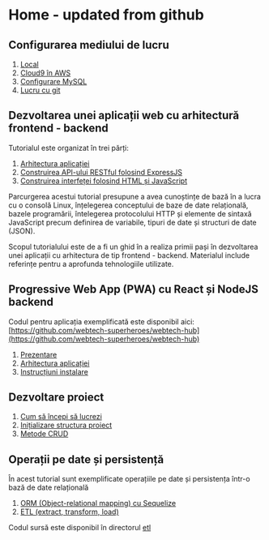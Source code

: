 # Home - updated from github

## Configurarea mediului de lucru

1. [Local](configurare-mediu-de-lucru/local.md)
2. [Cloud9 în AWS](configurare-mediu-de-lucru/c9.md)
3. [Configurare MySQL](configurare-mediu-de-lucru/mysql.md)
4. [Lucru cu git](configurare-mediu-de-lucru/git.md)

## Dezvoltarea unei aplicații web cu arhitectură frontend - backend

Tutorialul este organizat în trei părți:

1. [Arhitectura aplicației](tutorial-frontend-backend/tutorial-arhitectura.md)
2. [Construirea API-ului RESTful folosind ExpressJS](tutorial-frontend-backend/tutorial-rest-api.md)
3. [Construirea interfeței folosind HTML și JavaScript](tutorial-frontend-backend/tutorial-frontend.md) 

Parcurgerea acestui tutorial presupune a avea cunoștințe de bază în a lucra cu o consolă Linux, înțelegerea conceptului de baze de date relațională, bazele programării, întelegerea protocolului HTTP și elemente de sintaxă JavaScript precum definirea de variabile, tipuri de date și structuri de date (JSON).

Scopul tutorialului este de a fi un ghid în a realiza primii pași în dezvoltarea unei aplicații cu arhitectura de tip frontend - backend. Materialul include referințe pentru a aprofunda tehnologiile utilizate.

## Progressive Web App (PWA) cu React și NodeJS backend

Codul pentru aplicația exemplificată este disponibil aici: [https://github.com/webtech-superheroes/webtech-hub](https://github.com/webtech-superheroes/webtech-hub)

1. [Prezentare ](progressive-web-apps-pwa/webtech-hub-app.md)
2. [Arhitectura aplicației](progressive-web-apps-pwa/arhitectura-aplicatiei.md)
3. [Instrucțiuni instalare](progressive-web-apps-pwa/instructiuni-instalare.md)

## Dezvoltare proiect

1. [Cum să începi să lucrezi](dezvoltare-proiect/cum-sa-incepi-sa-lucrezi.md)
2. [Inițializare structura proiect](dezvoltare-proiect/initializare-proiect-de-la-zero.md)
3. [Metode CRUD](dezvoltare-proiect/metode-crud.md)

## Operații pe date și persistență

În acest tutorial sunt exemplificate operațiile pe date și persistența într-o bază de date relațională

1. [ORM (Object-relational mapping) cu Sequelize](operatii-pe-date-si-persistenta/orm.md)
2. [ETL (extract, transform, load)](operatii-pe-date-si-persistenta/etl.md)

Codul sursă este disponibil în directorul [etl](https://github.com/webtech-superheroes/webtech-tutorial/etl)
